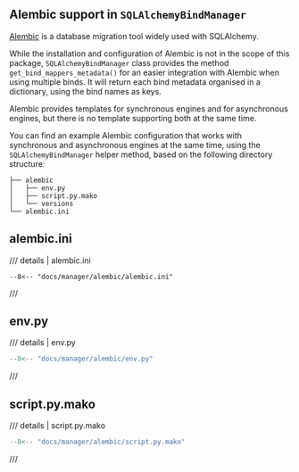 ## Alembic support in `SQLAlchemyBindManager`

[Alembic](https://alembic.sqlalchemy.org/en/latest/)
is a database migration tool widely used with SQLAlchemy.

While the installation and configuration of Alembic is not
in the scope of this package, `SQLAlchemyBindManager` class
provides the method `get_bind_mappers_metadata()` for an easier
integration with Alembic when using multiple binds. It will
return each bind metadata organised in a dictionary, using
the bind names as keys.

Alembic provides templates for synchronous engines and for
asynchronous engines, but there is no template supporting
both at the same time.

You can find an example Alembic configuration that works
with synchronous and asynchronous engines at the same time,
using the `SQLAlchemyBindManager` helper method, based on
the following directory structure:

```
├── alembic
│   ├── env.py
│   ├── script.py.mako
│   └── versions
└── alembic.ini
```

## alembic.ini

/// details | alembic.ini
```
--8<-- "docs/manager/alembic/alembic.ini"
```
///

## env.py

/// details | env.py
``` py
--8<-- "docs/manager/alembic/env.py"
```
///

## script.py.mako

/// details | script.py.mako
``` py
--8<-- "docs/manager/alembic/script.py.mako"
```
///
